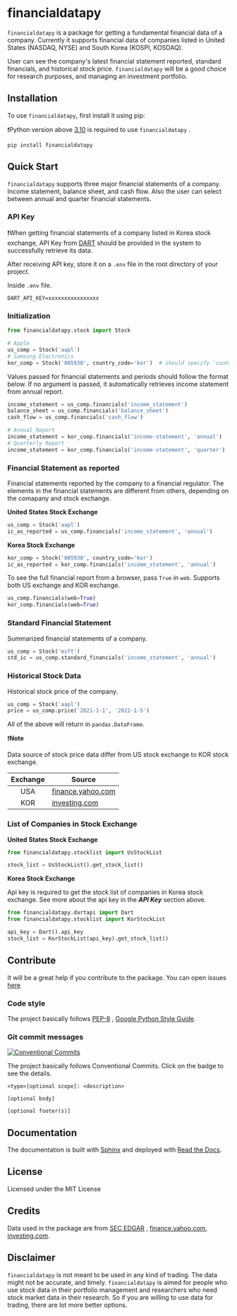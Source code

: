 # financialdatapy

`financialdatapy` is a package for getting a fundamental financial data of a company. Currently it supports financial
data of companies listed in United States (NASDAQ, NYSE) and South Korea (KOSPI, KOSDAQ).

User can see the company's latest financial statement reported, standard financials, and historical stock
price. `financialdatapy` will be a good choice for research purposes, and managing an investment portfolio.

## Installation

To use `financialdatapy`, first install it using pip:

❗Python version above [3.10](https://www.python.org/downloads/release/python-3100/) is required to use `financialdatapy`
.

```commandline
pip install financialdatapy
```

## Quick Start

`financialdatapy` supports three major financial statements of a company. Income statement, balance sheet, and cash
flow. Also the user can select between annual and quarter financial statements.

### API Key

❗When getting financial statements of a company listed in Korea stock exchange, API Key
from [DART](https://opendart.fss.or.kr/) should be provided in the system to successfully retrieve its data.

After receiving API key, store it on a `.env` file in the root directory of your project.

Inside `.env` file.

```
DART_API_KEY=xxxxxxxxxxxxxxxx
```

### Initialization

```python
from financialdatapy.stock import Stock

# Apple
us_comp = Stock('aapl')
# Samsung Electronics
kor_comp = Stock('005930', country_code='kor')  # should specify 'country_code' for stock exchange other than US
```

Values passed for financial statements and periods should follow the format below. If no argument is passed, it
automatically retrieves income statement from annual report.

```python
income_statement = us_comp.financials('income_statement')
balance_sheet = us_comp.financials('balance_sheet')
cash_flow = us_comp.financials('cash_flow')

# Annual Report
income_statement = kor_comp.financials('income-statement', 'annual')
# Quarterly Report
income_statement = kor_comp.financials('income-statement', 'quarter')
```

### Financial Statement as reported

Financial statements reported by the company to a financial regulator. The elements in the financial statements are
different from others, depending on the comapany and stock exchange.

**United States Stock Exchange**

```python
us_comp = Stock('aapl')
ic_as_reported = us_comp.financials('income_statement', 'annual')
```

**Korea Stock Exchange**

```python
kor_comp = Stock('005930', country_code='kor')
ic_as_reported = kor_comp.financials('income_statement', 'annual')
```

To see the full financial report from a browser, pass `True` in `web`. Supports both US exchange and KOR exchange.

```python
us_comp.financials(web=True)
kor_comp.financials(web=True)
```

### Standard Financial Statement

Summarized financial statements of a company.

```python
us_comp = Stock('msft')
std_ic = us_comp.standard_financials('income_statement', 'annual')
```

### Historical Stock Data

Historical stock price of the company.

```python
us_comp = Stock('aapl')
price = us_comp.price('2021-1-1', '2021-1-5')
```

All of the above will return in `pandas.DataFrame`.

❗️**Note**

Data source of stock price data differ from US stock exchange to KOR stock exchange.

| Exchange |Source|
|:--------:|------|
|   USA    |[finance.yahoo.com](https://finance.yahoo.com/)|
|   KOR    |[investing.com](https://www.investing.com/)|

### List of Companies in Stock Exchange

**United States Stock Exchange**

```python
from financialdatapy.stocklist import UsStockList

stock_list = UsStockList().get_stock_list()
```

**Korea Stock Exchange**

Api key is required to get the stock list of companies in Korea stock exchange. See more about the api key in the **_API
Key_** section above.

```python
from financialdatapy.dartapi import Dart
from financialdatapy.stocklist import KorStockList

api_key = Dart().api_key
stock_list = KorStockList(api_key).get_stock_list()
```

## Contribute

It will be a great help if you contribute to the package. You can open
issues [here](https://github.com/cho2ji/financialdatapy/issues)

### Code style

The project basically follows [PEP-8](https://www.python.org/dev/peps/pep-0008/>)
, [Google Python Style Guide](https://google.github.io/styleguide/pyguide.html).

### Git commit messages

[![Conventional Commits](https://img.shields.io/badge/Conventional%20Commits-1.0.0-yellow.svg)](https://conventionalcommits.org)

The project basically follows Conventional Commits. Click on the badge to see the details.

```
<type>[optional scope]: <description>

[optional body]

[optional footer(s)]
```

## Documentation

The documentation is built with [Sphinx](https://www.sphinx-doc.org/en/master/index.html) and deployed
with [Read the Docs](https://readthedocs.org/).

## License

Licensed under the MIT License

## Credits

Data used in the package are from [SEC EDGAR](https://www.sec.gov/os/accessing-edgar-data)
, [finance.yahoo.com](https://finance.yahoo.com/), [investing.com](https://www.investing.com/).

## Disclaimer

`financialdatapy` is not meant to be used in any kind of trading. The data might not be accurate, and timely.
`financialdatapy` is aimed for people who use stock data in their portfolio management and researchers who need stock
market data in their research. So if you are willing to use data for trading, there are lot more better options.